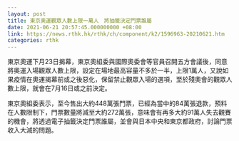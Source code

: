 ```yaml
---
layout: post
title: 東京奧運觀眾人數上限一萬人　將抽籤決定門票誰屬
date: 2021-06-21 20:57:45.000000000 +08:00
link: https://news.rthk.hk/rthk/ch/component/k2/1596963-20210621.htm
categories: rthk
---
```


東京奧運下月23日揭幕，東京奧組委與國際奧委會等官員召開五方會議後，同意將奧運入場觀眾人數上限，設定在場地最高容量不多於一半，上限1萬人，又說如果疫情在奧運揭幕前或之後惡化，保留禁止觀眾入場的選項，至於殘奧會的觀眾人數上限，就會在7月16日或之前決定。

東京奧組委表示，至今售出大約448萬張門票，已經為當中的84萬張退款，預料在人數限制下，門票數量將減至大約272萬張，意味會有再多大約91萬人失去觀賽的機會，將透過電子抽籤決定門票誰屬，並會與日本中央和東京都政府，討論門票收入大減的問題。
